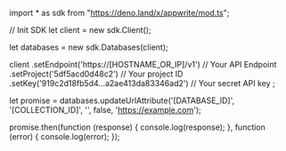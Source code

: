 import * as sdk from "https://deno.land/x/appwrite/mod.ts";

// Init SDK
let client = new sdk.Client();

let databases = new sdk.Databases(client);

client
    .setEndpoint('https://[HOSTNAME_OR_IP]/v1') // Your API Endpoint
    .setProject('5df5acd0d48c2') // Your project ID
    .setKey('919c2d18fb5d4...a2ae413da83346ad2') // Your secret API key
;


let promise = databases.updateUrlAttribute('[DATABASE_ID]', '[COLLECTION_ID]', '', false, 'https://example.com');

promise.then(function (response) {
    console.log(response);
}, function (error) {
    console.log(error);
});